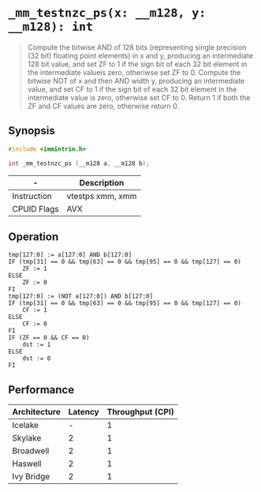 `_mm_testnzc_ps(x: __m128, y: __m128): int`
===========================================

> Compute the bitwise AND of 128 bits (representing single precision (32 bit) floating point elements) in x and y, producing an intermediate 128 bit value, and set ZF to 1 if the sign bit of each 32 bit element in the intermediate valueis zero, otheriwse set ZF to 0. Compute the bitwise NOT of x and then AND width y, producing an intermediate value, and set CF to 1 if the sign bit of each 32 bit element in the intermediate value is zero, otherwise set CF to 0. Return 1 if both the ZF and CF values are zero, otherwise return 0.

## Synopsis

```c
#include <immintrin.h>

int _mm_testnzc_ps (__m128 a, __m128 b);
```

| -           | Description      |
| ----------- | ---------------- |
| Instruction | vtestps xmm, xmm |
| CPUID Flags | AVX              |

## Operation

```
tmp[127:0] := a[127:0] AND b[127:0]
IF (tmp[31] == 0 && tmp[63] == 0 && tmp[95] == 0 && tmp[127] == 0)
	ZF := 1
ELSE
	ZF := 0
FI
tmp[127:0] := (NOT a[127:0]) AND b[127:0]
IF (tmp[31] == 0 && tmp[63] == 0 && tmp[95] == 0 && tmp[127] == 0)
	CF := 1
ELSE
	CF := 0
FI
IF (ZF == 0 && CF == 0)
	dst := 1
ELSE
	dst := 0
FI
```

## Performance

| Architecture | Latency | Throughput (CPI) |
| ------------ | ------- | ---------------- |
| Icelake      | -       | 1                |
| Skylake      | 2       | 1                |
| Broadwell    | 2       | 1                |
| Haswell      | 2       | 1                |
| Ivy Bridge   | 2       | 1                |
